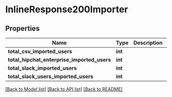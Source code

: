 # InlineResponse200Importer

## Properties
Name | Type | Description | Notes
------------ | ------------- | ------------- | -------------
**total_csv_imported_users** | **int** |  | [optional] 
**total_hipchat_enterprise_imported_users** | **int** |  | [optional] 
**total_slack_imported_users** | **int** |  | [optional] 
**total_slack_users_imported_users** | **int** |  | [optional] 

[[Back to Model list]](../../README.md#documentation-for-models) [[Back to API list]](../../README.md#documentation-for-api-endpoints) [[Back to README]](../../README.md)

